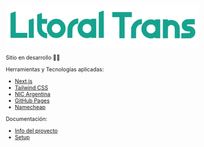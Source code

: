 <img src="https://github.com/lucasvazq/litoral-trans/blob/main/test.png?raw=true">

Sitio en desarrollo 👨‍💻

Herramientas y Tecnologías aplicadas:
- [Next.js](https://nextjs.org/)
- [Tailwind CSS](https://tailwindcss.com/)
- [NIC Argentina](https://nic.ar/)
- [GitHub Pages](https://pages.github.com/)
- [Namecheap](https://www.namecheap.com/)

Documentación:
- [Info del proyecto](/docs/INFO_DEL_PROYECTO.md)
- [Setup](/docs/SETUP.md)
